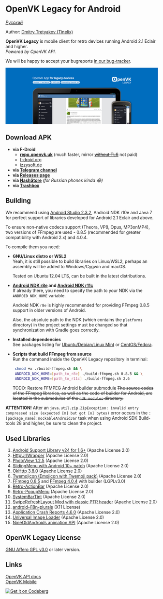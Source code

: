 # OpenVK Legacy for Android

_[Русский](README_RU.md)_

Author: [Dmitry Tretyakov (Tinelix)](https://github.com/tretdm)

**OpenVK Legacy** is mobile client for retro devices running Android 2.1 Eclair and higher.\
_Powered by OpenVK API._

We will be happy to accept your bugreports [in our bug-tracker](https://github.com/openvk/mobile-android-legacy/projects/1).

![featureGraphic](fastlane/metadata/android/en-US/images/featureGraphic.png)

## Download APK
* **via F-Droid**
  * **[repo.openvk.uk](https://repo.openvk.uk/repo/)** (much faster, mirror ~~[without TLS](http://repo.openvk.co/repo/)~~ not paid)
  * [f-droid.org](https://f-droid.org/packages/uk.openvk.android.legacy/)
  * [izzysoft.de](https://apt.izzysoft.de/fdroid/index/apk/uk.openvk.android.legacy)
* **via [Telegram channel](https://t.me/+nPLHBZqAsFlhYmIy)**
* **via [Releases page](https://github.com/openvk/mobile-android-legacy/releases/latest)**
* **via [NashStore](https://store.nashstore.ru/store/637cc36cfb3ed38835524503)** _(for Russian phones kinda 😂)_
* **via [Trashbox](https://trashbox.ru/topics/164477/openvk-legacy)**

## Building
We recommend using [Android Studio 2.3.2](https://developer.android.com/studio/archive), Android NDK r10e and Java 7 for perfect support of libraries developed for Android 2.1 Eclair and above.

To ensure non-native codecs support (Theora, VP8, Opus, MP3onMP4), two versions of FFmpeg are used - 0.8.5 (recommended for greater compatibility with Android 2.x) and 4.0.4.

To compile them you need:
+ **GNU/Linux distro or WSL2** \
  Yeah, it is still possible to build libraries on Linux/WSL2, perhaps an assembly will be added to Windows/Cygwin and macOS.

  Tested on Ubuntu 12.04 LTS, can be built in the latest distributions.
+ **[Android NDK r8e](http://web.archive.org/web/20130629195058/http://developer.android.com/tools/sdk/ndk/index.html#Downloads) and [Android NDK r11c](https://github.com/android/ndk/wiki/Unsupported-Downloads#r11c)** \
  If already there, you need to specify the path to your NDK via the `ANDROID_NDK_HOME` variable.

  Android NDK `r8e` is highly recommended for providing FFmpeg 0.8.5 support in older versions of Android.

  Also, the absolute path to the NDK (which contains the `platforms` directory) in the project settings must be changed so that synchronization with Gradle goes correctly.
+ **Installed dependencies** \
  See packages listing for [Ubuntu/Debian/Linux Mint](https://trac.ffmpeg.org/wiki/CompilationGuide/Ubuntu) or [CentOS/Fedora](https://trac.ffmpeg.org/wiki/CompilationGuide/Centos).
+ **Scripts that build FFmpeg from source** \
  Run the command inside the OpenVK Legacy repository in terminal:
  ```sh
   chmod +x ./build-ffmpeg.sh && \
   ANDROID_NDK_HOME=[path_to_r8e] ./build-ffmpeg.sh 0.8.5 && \
   ANDROID_NDK_HOME=[path_to_r11c] ./build-ffmpeg.sh 2.6
  ```

  TODO: Restore FFMPEG Android builder submodule
  ~~The source codes of the FFmpeg libraries, as well as the code of builder for Android, are located in the submodules of the `ndk-modules` directory.~~

**ATTENTION!** After an `java.util.zip.ZipException: invalid entry compressed size (expected [m] but got [n] bytes)` error occurs in the `:[package_name]:mockableAndroidJar` task when using Android SDK Build-tools 28 and higher, be sure to clean the project.

## Used Libraries
1. [Android Support Library v24 for 1.6+](https://developer.android.com/topic/libraries/support-library) (Apache License 2.0)
2. [HttpUrlWrapper](https://github.com/tinelix/httpurlwrapper) (Apache License 2.0)
3. [PhotoView 1.2.5](https://github.com/Baseflow/PhotoView/tree/v1.2.5) (Apache License 2.0)
4. [SlidingMenu with Android 10+ patch](https://github.com/tinelix/SlidingMenu) (Apache License 2.0)
5. [OkHttp 3.8.0](https://square.github.io/okhttp/) (Apache License 2.0)
6. [Twemojicon (Emojicon with Twemoji pack)](https://github.com/tinelix/twemojicon) (Apache License 2.0)
7. [FFmpeg 0.8.5](https://github.com/tinelix/ffmpeg-android-builder/tree/ffmpeg-0.8.5) and [FFmpeg 4.0.4](https://github.com/tinelix/ffmpeg-android-builder/tree/ffmpeg-0.8.5) with builder (LGPLv3.0)
8. [Retro-ActionBar](https://github.com/tinelix/retro-actionbar) (Apache License 2.0)
9. [Retro-PopupMenu](https://github.com/tinelix/retro-popupmenu) (Apache License 2.0)
10. [SystemBarTint](https://github.com/jgilfelt/SystemBarTint) (Apache License 2.0)
11. [SwipeRefreshLayout Mod with classic PTR header](https://github.com/xyxyLiu/SwipeRefreshLayout) (Apache License 2.0)
12. [android-i18n-plurals](https://github.com/populov/android-i18n-plurals) (X11 License)
13. [Application Crash Reports 4.6.0](https://github.com/ACRA/acra/tree/acra-4.6.0) (Apache License 2.0)
14. [Universal Image Loader](https://github.com/nostra13/Android-Universal-Image-Loader/tree/v1.9.5) (Apache License 2.0)
15. [NineOldAndroids animation API](https://github.com/JakeWharton/NineOldAndroids) (Apache License 2.0)

## OpenVK Legacy License
[GNU Affero GPL v3.0](COPYING) or later version.

## Links
[OpenVK API docs](https://docs.openvk.su/openvk_engine/api/description/)\
[OpenVK Mobile](https://openvk.uk/app)

<a href="https://codeberg.org/OpenVK/mobile-android-legacy">
    <img alt="Get it on Codeberg" src="https://codeberg.org/Codeberg/GetItOnCodeberg/media/branch/main/get-it-on-blue-on-white.png" height="60">
</a>
